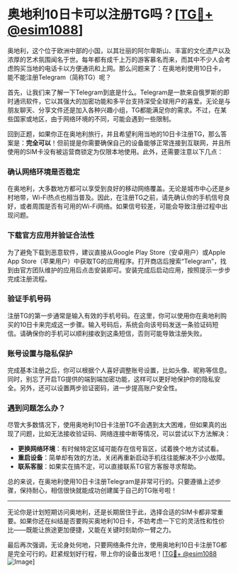 # 奥地利10日卡可以注册TG吗？[[TG💪+ @esim1088](https://t.me/s/esim1088)]

奥地利，这个位于欧洲中部的小国，以其壮丽的阿尔卑斯山、丰富的文化遗产以及浓厚的艺术氛围闻名于世。每年都有成千上万的游客慕名而来，而其中不少人会考虑购买当地的电话卡以方便通讯和上网。那么问题来了：在奥地利使用10日卡，能不能注册Telegram（简称TG）呢？

首先，让我们来了解一下Telegram到底是什么。Telegram是一款来自俄罗斯的即时通讯软件，它以其强大的加密功能和多平台支持深受全球用户的喜爱。无论是与朋友聊天、分享文件还是加入各种兴趣小组，TG都能满足你的需求。不过，在某些国家或地区，由于网络环境的不同，可能会遇到一些限制。

回到正题，如果你正在奥地利旅行，并且希望利用当地的10日卡注册TG，那么答案是：**完全可以**！但前提是你需要确保自己的设备能够正常连接到互联网，并且所使用的SIM卡没有被运营商锁定为仅限本地使用。此外，还需要注意以下几点：

### 确认网络环境是否稳定

在奥地利，大多数地方都可以享受到良好的移动网络覆盖。无论是城市中心还是乡村地带，Wi-Fi热点也相当普及。因此，在注册TG之前，请先确认你的手机信号良好，或者周围是否有可用的Wi-Fi网络。如果信号较差，可能会导致注册过程中出现问题。

### 下载官方应用并验证合法性

为了避免下载到恶意软件，建议直接从Google Play Store（安卓用户）或Apple App Store（苹果用户）中获取TG的应用程序。打开商店后搜索“Telegram”，找到由官方团队维护的应用后点击安装即可。安装完成后启动应用，按照提示一步步完成注册流程。

### 验证手机号码

注册TG的第一步通常是输入有效的手机号码。在这里，你可以使用你在奥地利购买的10日卡来完成这一步骤。输入号码后，系统会向该号码发送一条验证码短信。请确保你的手机可以顺利接收到这条短信，否则可能导致注册失败。

### 账号设置与隐私保护

完成基本注册之后，你可以根据个人喜好调整账号设置，比如头像、昵称等信息。同时，别忘了开启TG提供的端到端加密功能，这样可以更好地保护你的隐私安全。另外，还可以设置两步验证密码，进一步提高账户安全性。

### 遇到问题怎么办？

尽管大多数情况下，使用奥地利10日卡注册TG不会遇到太大困难，但如果真的出现了问题，比如无法接收验证码、网络连接中断等情况，可以尝试以下方法解决：
- **更换网络环境**：有时候特定区域可能存在信号盲区，试着换个地方试试看。
- **重启设备**：简单却有效的方法，关闭再重新启动手机往往能解决不少小故障。
- **联系客服**：如果实在搞不定，可以直接联系TG官方客服寻求帮助。

总的来说，在奥地利使用10日卡注册Telegram是非常可行的。只要遵循上述步骤，保持耐心，相信很快就能成功创建属于自己的TG账号啦！

---

无论你是计划短期访问奥地利，还是长期居住于此，选择合适的SIM卡都非常重要。如果你还在纠结是否要购买奥地利10日卡，不妨考虑一下它的灵活性和性价比——既能让旅途更加便捷，又能在关键时刻助你一臂之力。

最后再次强调，无论身处何地，只要网络条件允许，使用奥地利10日卡注册TG都是完全可行的。赶紧规划好行程，带上你的设备出发吧！[[TG💪+ @esim1088](https://t.me/s/esim1088) ![Image](https://i.postimg.cc/4NQfJmqS/Snipaste-2025-05-13-00-14-12.png)]
